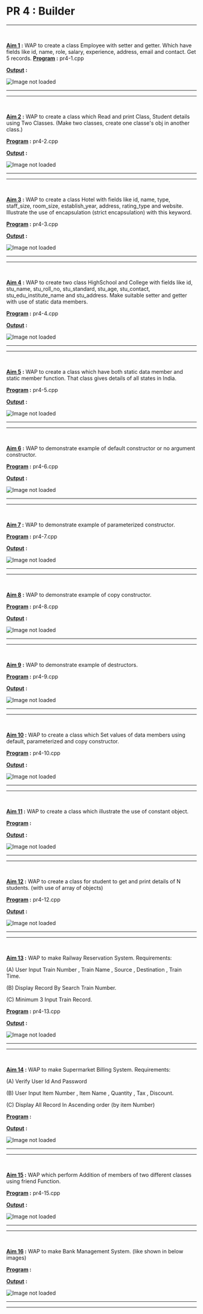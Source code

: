 PR 4 : Builder
==================
***
<br>

**<u> Aim 1</u> :**  WAP to create a class Employee with setter and getter. Which have fields like id, name, role, salary, experience, address, email and contact. Get 5 records.
**<u>Program</u> :** pr4-1.cpp

**<u>Output</u> :**

![Image not loaded]()

***
***
<br>

**<u> Aim 2</u> :** WAP to create a class which Read and print Class, Student details using Two Classes. (Make two classes, create one classe's obj in another class.)

**<u>Program</u> :** pr4-2.cpp

**<u>Output</u> :**

![Image not loaded]()

*** 
***
<br>

**<u> Aim 3</u> :** WAP to create a class Hotel with fields like id, name, type, staff_size, room_size, establish_year, address, rating_type and website. Illustrate the use of encapsulation (strict encapsulation) with this keyword.

**<u>Program</u> :** pr4-3.cpp

**<u>Output</u> :**

![Image not loaded]()

*** 
***
<br>

**<u> Aim 4</u> :** WAP to create two class HighSchool and College with fields like id, stu_name, stu_roll_no, stu_standard, stu_age, stu_contact, stu_edu_institute_name and stu_address. Make suitable setter and getter with use of static data members.

**<u>Program</u> :** pr4-4.cpp

**<u>Output</u> :**

![Image not loaded]()

*** 
***
<br>

**<u> Aim 5</u> :** WAP to create a class which have both static data member and static member function. That class gives details of all states in India.

**<u>Program</u> :** pr4-5.cpp

**<u>Output</u> :**

![Image not loaded]()

*** 
***
<br>

**<u> Aim 6</u> :** WAP to demonstrate example of default constructor or no argument constructor.

**<u>Program</u> :** pr4-6.cpp

**<u>Output</u> :**

![Image not loaded]()

*** 
***
<br>

**<u> Aim 7</u> :** WAP to demonstrate example of parameterized constructor.

**<u>Program</u> :** pr4-7.cpp

**<u>Output</u> :**

![Image not loaded]()

*** 
***
<br>

**<u> Aim 8</u> :** WAP to demonstrate example of copy constructor.

**<u>Program</u> :** pr4-8.cpp

**<u>Output</u> :**

![Image not loaded]()

*** 
***
<br>

**<u> Aim 9</u> :** WAP to demonstrate example of destructors.

**<u>Program</u> :** pr4-9.cpp

**<u>Output</u> :**

![Image not loaded]()

*** 
***
<br>

**<u> Aim 10</u> :** WAP to create a class which Set values of data members using default, parameterized and copy constructor.

**<u>Program</u> :** pr4-10.cpp

**<u>Output</u> :**

![Image not loaded]()

*** 
***
<br>

**<u> Aim 11</u> :** WAP to create a class which illustrate the use of constant object.

**<u>Program</u> :** 

**<u>Output</u> :**

![Image not loaded]()

*** 
***
<br>

**<u> Aim 12</u> :** WAP to create a class for student to get and print details of N students. (with use of array of objects)

**<u>Program</u> :** pr4-12.cpp

**<u>Output</u> :**

![Image not loaded]()

*** 
***
<br>

**<u> Aim 13</u> :** WAP to make Railway Reservation System.
Requirements:

(A) User Input Train Number , Train Name , Source , Destination , Train Time.

(B) Display Record By Search Train Number.

(C) Minimum 3 Input Train Record.

**<u>Program</u> :** pr4-13.cpp

**<u>Output</u> :**

![Image not loaded]()

*** 
***
<br>

**<u> Aim 14</u> :** WAP to make Supermarket Billing System.
Requirements:

(A) Verify User Id And Password

(B) User Input Item Number , Item Name , Quantity , Tax , Discount.

(C) Display All Record In Ascending order (by item Number)

**<u>Program</u> :** 

**<u>Output</u> :**

![Image not loaded]()

*** 
***
<br>

**<u> Aim 15</u> :** WAP which perform Addition of members of two different classes using friend Function.

**<u>Program</u> :** pr4-15.cpp

**<u>Output</u> :**

![Image not loaded]()

*** 
***
<br>

**<u> Aim 16</u> :** WAP to make Bank Management System. (like shown in below images)

**<u>Program</u> :** 

**<u>Output</u> :**

![Image not loaded]()

*** 
***